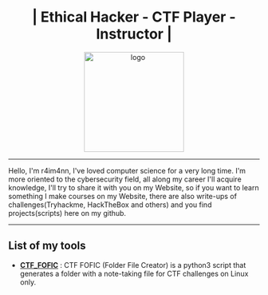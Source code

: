 <h1 align="center">| Ethical Hacker - CTF Player - Instructor |</h1>
<p align="center"><img src="https://i.ibb.co/MVDSFZD/eye.png" alt="logo" width="200" height="auto"></p>

---
Hello, I'm r4im4nn, I've loved computer science for a very long time. 
I'm more oriented to the cybersecurity field, all along my career I'll acquire knowledge, 
I'll try to share it with you on my Website, so if you want to learn something I make courses on my Website, 
there are also write-ups of challenges(Tryhackme, HackTheBox and others) and you find projects(scripts) here on my github.

---
<h2>List of my tools</h2>

- **[CTF_FOFIC](https://github.com/r4im4nn/CTF_FOFIC)** : CTF FOFIC (Folder File Creator) is a python3 script that generates a folder with a note-taking file for CTF challenges on Linux only.
